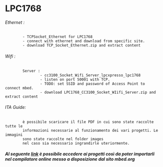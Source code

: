 # LPC1768

###### Ethernet : 
            - TCPSocket_Ethernet for LPC1768
            - connect with ethernet and download from specific site.
            - download TCP_Socket_Ethernet.zip and extract content
###### Wifi :
            Server : 
                    - cc3100_Socket_Wifi_Server_lpcxpresso_lpc1768
                    - listen on port 50001 with TCP.
                    - TODO: set SSID and password of Access Point to connect mbed.
                    - download LPC1768_CC3100_Socket_WIifi_Server.zip and extract content
###### ITA Guide:
            è possibile scaricare il file PDF in cui sono state raccolte tutte le
            informazioni necessarie al funzionamento dei vari progetti. Le immagini
            sono state raccolte nel folder images 
            nel caso sia necessario ingrandirle uteriormente.
            
##### Al seguente [link](https://developer.mbed.org/users/artpes/code/) è possibile accedere ai progetti così da poter importarli nel compilatore online messo a disposizione dal sito mbed.org

